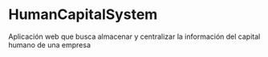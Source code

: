 # HumanCapitalSystem
Aplicación web que busca almacenar y centralizar la información del capital humano de una empresa
